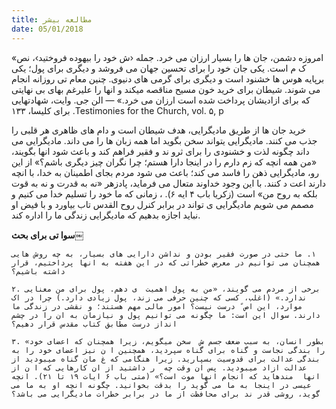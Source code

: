```yaml
---
title: مطالعه بیشر
date: 05/01/2018
---
```


«امروزه دشمن، جان ها را بسیار ارزان می خرد. جمله ‹ش  خود را بیهوده فروختید›، نص ک م است. یکی جان خود را برای تحسین جهان می فروشد و دیگری برای پول؛ یکی برپایه هوس ها خشنود است و دیگری برای  گرمی های دنیوی. چنین معام تی روزانه انجام می شوند. شیطان برای خرید خون مسیح مناقصه میکند و انها را علیرغم بهای بی نهایتی که برای ازادیشان پرداخت شده است ارزان می خرد.» — الن جی. وایت، شهادتهایی برای کلیسا، ١۳۳ .Testimonies for the Church, vol. ۵, p

خرید جان ها از طریق مادیگرایی، هدف شیطان است و دام های ظاهری هر قلبی را جذب می کنند. مادیگرایی  یتواند سخن بگوید اما همه زبان ها را می داند. مادیگرایی می داند چگونه لذت و خشنودی را برای ثرو ند و فقیر فراهم کند و باعث شود انها بگویند، «من همه انچه که  زم دارم را در اینجا دارا هستم؛ چرا نگران چیز دیگری باشم؟» از این رو، مادیگرایی ذهن را فاسد می کند؛ باعث می شود مردم بجای اطمینان به خدا، با انچه دارند اعت د کنند. با این وجود خداوند متعال می فرماید، پادزهر «نه به قدرت و نه به قوت بلکه به روح من» است (زکریا باب ۴ ایه ۶). ، زمانی که ما خود را تسلیم خدا می کنیم و مصمم می شویم مادیگرایی  ی تواند در برابر کنرل روح القدس تاب بیاورد و با فیض او نباید اجازه بدهیم که مادیگرایی زندگی ما را اداره کند.

**سوا تی برای بحث￼**

`١. ما حتی در صورت فقیر بودن و نداشن دارایی های بسیار، به چه روش هایی همچنان می توانیم در معرض خطراتی که در این هفته به انها پرداختیم، قرار داشته باشیم؟`

`۲. برخی از مردم می گویند، «من به پول اهمیت  ی دهم. پول برای من معنایی ندارد.» (اغلب، کسی که چنین حرفی می زند، پول زیادی دارد.) چرا در اک  موارد، این اص ً درست نیست؟ امور مالی مهم هستند؛ و نقشی در زندگی ما دارند. سوال این است: ما چگونه می توانیم پول و نیازمان به ان را در چشم انداز درست مطابق کتاب مقدس قرار دهیم؟`

`۳. «بطور انسان، به سبب ضعف جسم ش  سخن میگویم، زیرا همچنان که اعضای خود را بندگی نجاست و گناه برای گناه سپردید، همچنین ا ن نیز اعضای خود را به بندگی عدالت برای قدوسیت بسپارید. زیرا هنگامی که غ مان گناه میبودید از عدالت ازاد میبودید. پس ان وقت چه  ر داشتید از ان کارهایی که ا ن از انها  مندهاید که انجام انها موت است؟» (متی باب ۶ ایات ١۹ تا ۲١). انچه عیسی در اینجا به ما می گوید را بدقت بخوانید. چگونه انچه او به ما می گوید، روشی قدر ند برای محافظت از ما در برابر خطرات مادیگرایی می باشد؟`